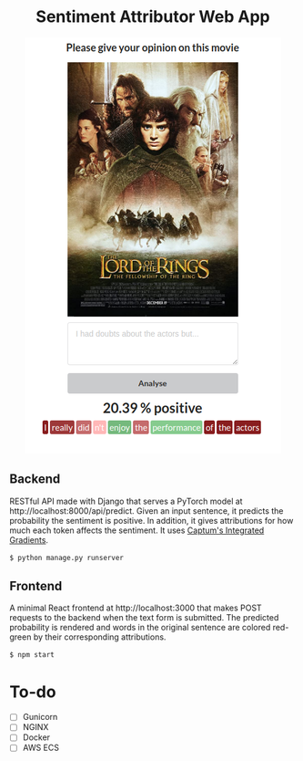 <h1 align="center">Sentiment Attributor Web App</h1>
<p align="center"><img src="app.png" alt="image" /></p>

## Backend
RESTful API made with Django that serves a PyTorch model at http://localhost:8000/api/predict. Given an input sentence, it predicts the probability the sentiment is positive. In addition, it gives attributions for how much each token affects the sentiment. It uses [Captum's Integrated Gradients](https://captum.ai/docs/algorithms#integrated-gradients).

```zsh
$ python manage.py runserver
```

## Frontend
A minimal React frontend at http://localhost:3000 that makes POST requests to the backend when the text form is submitted. The predicted probability is rendered and words in the original sentence are colored red-green by their corresponding attributions.

```zsh
$ npm start
```

# To-do
- [ ] Gunicorn
- [ ] NGINX
- [ ] Docker
- [ ] AWS ECS
